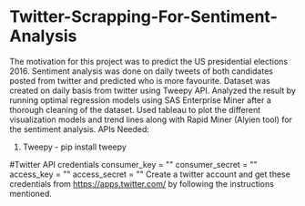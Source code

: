 # Twitter-Scrapping-For-Sentiment-Analysis
The motivation for this project was to predict the US presidential elections 2016. Sentiment analysis was done on daily tweets of both candidates posted from twitter and predicted who is more favourite. Dataset was created on daily basis from twitter using Tweepy API. Analyzed the result by running optimal regression models using SAS Enterprise Miner after a thorough cleaning of the dataset. Used tableau to plot the different visualization models and trend lines along with Rapid Miner (Alyien tool) for the sentiment analysis.
APIs Needed:
1. Tweepy - pip install tweepy

#Twitter API credentials
consumer_key = ""
consumer_secret = ""
access_key = ""
access_secret = ""
Create a twitter account and get these credentials from https://apps.twitter.com/ by following the instructions mentioned.
